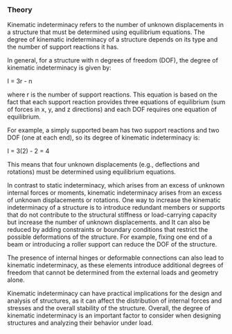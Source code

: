 ### Theory

Kinematic indeterminacy refers to the number of unknown displacements in a structure that must be determined using equilibrium equations. The degree of kinematic indeterminacy of a structure depends on its type and the number of support reactions it has.

In general, for a structure with n degrees of freedom (DOF), the degree of kinematic indeterminacy is given by:

I = 3r - n

where r is the number of support reactions. This equation is based on the fact that each support reaction provides three equations of equilibrium (sum of forces in x, y, and z directions) and each DOF requires one equation of equilibrium.

For example, a simply supported beam has two support reactions and two DOF (one at each end), so its degree of kinematic indeterminacy is:

I = 3(2) - 2 = 4

This means that four unknown displacements (e.g., deflections and rotations) must be determined using equilibrium equations.

In contrast to static indeterminacy, which arises from an excess of unknown internal forces or moments, kinematic indeterminacy arises from an excess of unknown displacements or rotations. One way to increase the kinematic indeterminacy of a structure is to introduce redundant members or supports that do not contribute to the structural stiffness or load-carrying capacity but increase the number of unknown displacements.
and It can also be reduced by adding constraints or boundary conditions that restrict the possible deformations of the structure. For example, fixing one end of a beam or introducing a roller support can reduce the DOF of the structure.

The presence of internal hinges or deformable connections can also lead to kinematic indeterminacy, as these elements introduce additional degrees of freedom that cannot be determined from the external loads and geometry alone.

Kinematic indeterminacy can have practical implications for the design and analysis of structures, as it can affect the distribution of internal forces and stresses and the overall stability of the structure. Overall, the degree of kinematic indeterminacy is an important factor to consider when designing structures and analyzing their behavior under load.
